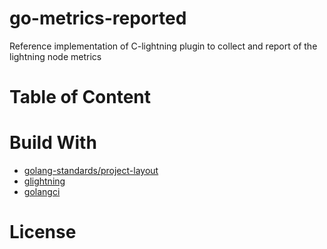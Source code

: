 # go-metrics-reported

Reference implementation of C-lightning plugin to collect and report of the lightning node metrics

# Table of Content

# Build With
- [golang-standards/project-layout](https://github.com/golang-standards/project-layout)
- [glightning](https://github.com/niftynei/glightning)
- [golangci](https://golangci-lint.run/)
# License
